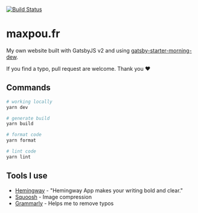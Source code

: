 [![Build Status](https://travis-ci.org/maxpou/maxpou.fr.svg?branch=master)](https://travis-ci.org/maxpou/maxpou.fr)

# maxpou.fr

My own website built with GatsbyJS v2 and using [gatsby-starter-morning-dew](https://github.com/maxpou/gatsby-starter-morning-dew).

If you find a typo, pull request are welcome. Thank you ♥

## Commands

```sh
# working locally
yarn dev

# generate build
yarn build

# format code
yarn format

# lint code
yarn lint
```

## Tools I use

* [Hemingway](http://www.hemingwayapp.com) - "Hemingway App makes your writing bold and clear."
* [Squoosh](https://squoosh.app) - Image compression
* [Grammarly](https://app.grammarly.com/) - Helps me to remove typos
